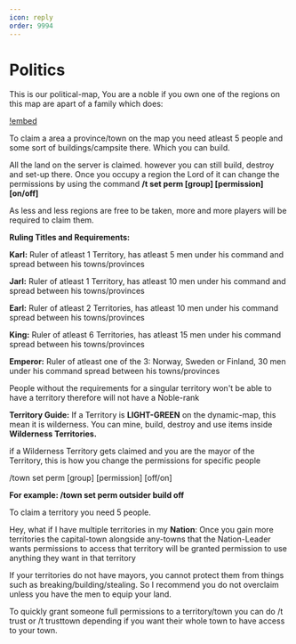 ```yaml
---
icon: reply	
order: 9994
---
```


# Politics
This is our political-map, You are a noble if you own one of the regions on this map are apart of a family which does:

[!embed](https://map-vikingcraft.heos.site/?worldname=world&mapname=flat&zoom=2&x=2270&y=64&z=3231)

To claim a area a province/town on the map you need atleast 5 people and some sort of buildings/campsite there. Which you can build.

All the land on the server is claimed. however you can still build, destroy and set-up there. Once you occupy a region the Lord of it can change the permissions by using the command **/t set perm [group] [permission] [on/off]**

As less and less regions are free to be taken, more and more players will be required to claim them.



**Ruling Titles and Requirements:**

**Karl:** Ruler of atleast 1 Territory, has atleast 5 men under his command and spread between his towns/provinces  

**Jarl:** Ruler of atleast 1 Territory, has atleast 10 men under his command and spread between his towns/provinces

**Earl:** Ruler of atleast 2 Territories, has atleast 10 men under his command spread between his towns/provinces

**King:** Ruler of atleast 6 Territories, has atleast 15 men under his command spread between his towns/provinces

**Emperor:** Ruler of atleast one of the 3:  Norway, Sweden or Finland, 30 men under his command spread between his towns/provinces

People without the requirements for a singular territory won't be able to have a territory therefore will not have a Noble-rank

**Territory Guide:**
If a Territory is **LIGHT-GREEN** on the dynamic-map, this mean it is wilderness. You can mine, build, destroy and use items inside **Wilderness Territories.**

if a Wilderness Territory gets claimed and you are the mayor of the Territory, this is how you change the permissions for specific people

/town set perm [group] [permission] [off/on]

**For example: /town set perm outsider build off**

To claim a territory you need 5 people. 

Hey, what if I have multiple territories in my **Nation**:
Once you gain more territories the capital-town alongside any-towns that the Nation-Leader wants permissions to access that territory will be granted permission to use anything they want in that territory

If your territories do not have mayors, you cannot protect them from things such as breaking/building/stealing. So I recommend you do not overclaim unless you have the men to equip your land.

To quickly grant someone full permissions to a territory/town you can do /t trust or /t trusttown depending if you want their whole town to have access to your town.
